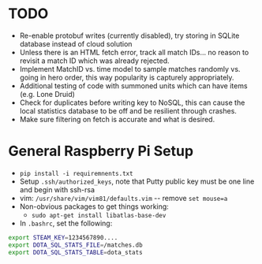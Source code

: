 # TODO
- Re-enable protobuf writes (currently disabled), try storing in SQLite database
  instead of cloud solution
- Unless there is an HTML fetch error, track all match IDs... no reason to
  revisit a match ID which was already rejected. 
- Implement MatchID vs. time model to sample matches randomly vs. going in hero 
  order, this way popularity is capturely appropriately.
- Additional testing of code with summoned units which can have items (e.g. 
  Lone Druid)
- Check for duplicates before writing key to NoSQL, this can cause the 
  local statistics database to be off and be resilient through crashes.
- Make sure filtering on fetch is accurate and what is desired.

# General Raspberry Pi Setup
* `pip install -i requiremnents.txt`
* Setup `.ssh/authorized_keys`, note that Putty public key must be one line and 
  begin with ssh-rsa
* vim: `/usr/share/vim/vim81/defaults.vim` -- remove `set mouse=a`
* Non-obvious packages to get things working:
  - `sudo apt-get install libatlas-base-dev`
* In  `.bashrc`, set the following:

```bash
export STEAM_KEY=1234567890....
export DOTA_SQL_STATS_FILE=/matches.db
export DOTA_SQL_STATS_TABLE=dota_stats
```
